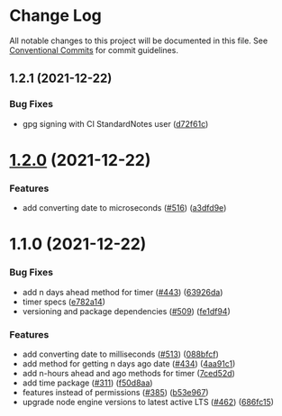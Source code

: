 # Change Log

All notable changes to this project will be documented in this file.
See [Conventional Commits](https://conventionalcommits.org) for commit guidelines.

## 1.2.1 (2021-12-22)


### Bug Fixes

* gpg signing with CI StandardNotes user ([d72f61c](https://github.com/standardnotes/snjs/commit/d72f61c23cd15b31d37340cc756d16526634b9ee))





# [1.2.0](https://github.com/standardnotes/snjs/compare/@standardnotes/time@1.1.0...@standardnotes/time@1.2.0) (2021-12-22)


### Features

* add converting date to microseconds ([#516](https://github.com/standardnotes/snjs/issues/516)) ([a3dfd9e](https://github.com/standardnotes/snjs/commit/a3dfd9eccb275734ecd381cfb9fbb3fa132aa0ac))





# 1.1.0 (2021-12-22)


### Bug Fixes

* add n days ahead method for timer ([#443](https://github.com/standardnotes/snjs/issues/443)) ([63926da](https://github.com/standardnotes/snjs/commit/63926da495c8b0fbaf1cddb595f7e2a90185b207))
* timer specs ([e782a14](https://github.com/standardnotes/snjs/commit/e782a14b023954b1b9d112111d4bc15ed746a8ae))
* versioning and package dependencies ([#509](https://github.com/standardnotes/snjs/issues/509)) ([fe1df94](https://github.com/standardnotes/snjs/commit/fe1df94eff3e90bcf9ba0cf45bdc44ac49204c71))


### Features

* add converting date to milliseconds ([#513](https://github.com/standardnotes/snjs/issues/513)) ([088bfcf](https://github.com/standardnotes/snjs/commit/088bfcf37ed98a5385735cd7c5ce8155bf276b16))
* add method for getting n days ago date ([#434](https://github.com/standardnotes/snjs/issues/434)) ([4aa91c1](https://github.com/standardnotes/snjs/commit/4aa91c10a3612bff7f1c10a8660e1da4d5cbc492))
* add n-hours ahead and ago methods for timer ([7ced52d](https://github.com/standardnotes/snjs/commit/7ced52db6dabccb8f1c203b73d6237be75ed4fb7))
* add time package ([#311](https://github.com/standardnotes/snjs/issues/311)) ([f50d8aa](https://github.com/standardnotes/snjs/commit/f50d8aa11dd8c72f6ae03c281fc00a048937f623))
* features instead of permissions ([#385](https://github.com/standardnotes/snjs/issues/385)) ([b53e967](https://github.com/standardnotes/snjs/commit/b53e967297bc472ed11aed79af79d0ae5b36d101))
* upgrade node engine versions to latest active LTS ([#462](https://github.com/standardnotes/snjs/issues/462)) ([686fc15](https://github.com/standardnotes/snjs/commit/686fc15030d302b474ebb7ef1cd4dcc48ec42359))
